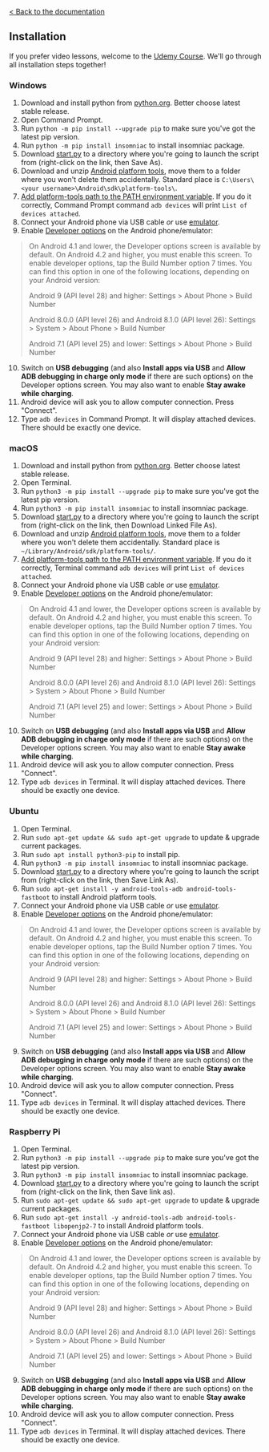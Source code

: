 [< Back to the documentation](/#)

## Installation
If you prefer video lessons, welcome to the [Udemy Course](https://insomniac-bot.com/udemy_course/). We'll go through all installation steps together!

### Windows
1. Download and install python from [python.org](https://www.python.org/downloads/windows/). Better choose latest stable release.
2. Open Command Prompt.
3. Run `python -m pip install --upgrade pip` to make sure you've got the latest pip version.
4. Run `python -m pip install insomniac` to install insomniac package.
5. Download [start.py](https://raw.githubusercontent.com/alexal1/Insomniac/master/start.py) to a directory where you're going to launch the script from (right-click on the link, then Save As).
6. Download and unzip [Android platform tools](https://developer.android.com/studio/releases/platform-tools), move them to a folder where you won't delete them accidentally. Standard place is `C:\Users\<your username>\Android\sdk\platform-tools\`.
7. [Add platform-tools path to the PATH environment variable](https://github.com/alexal1/Insomniac/wiki/Adding-platform-tools-to-the-PATH-environment-variable). If you do it correctly, Command Prompt command `adb devices` will print `List of devices attached`.
8. Connect your Android phone via USB cable _or_ use [emulator](https://www.patreon.com/posts/how-to-install-43543116).
9. Enable [Developer options](https://developer.android.com/studio/debug/dev-options#enable) on the Android phone/emulator:
>On Android 4.1 and lower, the Developer options screen is available by default. On Android 4.2 and higher, you must enable this screen. To enable developer options, tap the Build Number option 7 times. You can find this option in one of the following locations, depending on your Android version:
>
> Android 9 (API level 28) and higher: Settings > About Phone > Build Number
>
> Android 8.0.0 (API level 26) and Android 8.1.0 (API level 26): Settings > System > About Phone > Build Number
>
> Android 7.1 (API level 25) and lower: Settings > About Phone > Build Number
10. Switch on **USB debugging** (and also **Install apps via USB** and **Allow ADB debugging in charge only mode** if there are such options) on the Developer options screen. You may also want to enable **Stay awake while charging**.
11. Android device will ask you to allow computer connection. Press "Connect".
12. Type `adb devices` in Command Prompt. It will display attached devices. There should be exactly one device.

### macOS
1. Download and install python from [python.org](https://www.python.org/downloads/mac-osx/). Better choose latest stable release.
2. Open Terminal.
3. Run `python3 -m pip install --upgrade pip` to make sure you've got the latest pip version.
4. Run `python3 -m pip install insomniac` to install insomniac package.
5. Download [start.py](https://raw.githubusercontent.com/alexal1/Insomniac/master/start.py) to a directory where you're going to launch the script from (right-click on the link, then Download Linked File As).
6. Download and unzip [Android platform tools](https://developer.android.com/studio/releases/platform-tools), move them to a folder where you won't delete them accidentally. Standard place is `~/Library/Android/sdk/platform-tools/`.
7. [Add platform-tools path to the PATH environment variable](https://github.com/alexal1/Insomniac/wiki/Adding-platform-tools-to-the-PATH-environment-variable). If you do it correctly, Terminal command `adb devices` will print `List of devices attached`.
8. Connect your Android phone via USB cable _or_ use [emulator](https://www.patreon.com/posts/how-to-install-43485861).
9. Enable [Developer options](https://developer.android.com/studio/debug/dev-options#enable) on the Android phone/emulator:
>On Android 4.1 and lower, the Developer options screen is available by default. On Android 4.2 and higher, you must enable this screen. To enable developer options, tap the Build Number option 7 times. You can find this option in one of the following locations, depending on your Android version:
>
> Android 9 (API level 28) and higher: Settings > About Phone > Build Number
>
> Android 8.0.0 (API level 26) and Android 8.1.0 (API level 26): Settings > System > About Phone > Build Number
>
> Android 7.1 (API level 25) and lower: Settings > About Phone > Build Number
10. Switch on **USB debugging** (and also **Install apps via USB** and **Allow ADB debugging in charge only mode** if there are such options) on the Developer options screen. You may also want to enable **Stay awake while charging**.
11. Android device will ask you to allow computer connection. Press "Connect".
12. Type `adb devices` in Terminal. It will display attached devices. There should be exactly one device.

### Ubuntu
1. Open Terminal.
2. Run `sudo apt-get update && sudo apt-get upgrade` to update & upgrade current packages.
3. Run `sudo apt install python3-pip` to install pip.
4. Run `python3 -m pip install insomniac` to install insomniac package.
5. Download [start.py](https://raw.githubusercontent.com/alexal1/Insomniac/master/start.py) to a directory where you're going to launch the script from (right-click on the link, then Save Link As).
6. Run `sudo apt-get install -y android-tools-adb android-tools-fastboot` to install Android platform tools.
7. Connect your Android phone via USB cable _or_ use [emulator](https://www.patreon.com/posts/how-to-install-43485861).
8. Enable [Developer options](https://developer.android.com/studio/debug/dev-options#enable) on the Android phone/emulator:
>On Android 4.1 and lower, the Developer options screen is available by default. On Android 4.2 and higher, you must enable this screen. To enable developer options, tap the Build Number option 7 times. You can find this option in one of the following locations, depending on your Android version:
>
> Android 9 (API level 28) and higher: Settings > About Phone > Build Number
>
> Android 8.0.0 (API level 26) and Android 8.1.0 (API level 26): Settings > System > About Phone > Build Number
>
> Android 7.1 (API level 25) and lower: Settings > About Phone > Build Number
9. Switch on **USB debugging** (and also **Install apps via USB** and **Allow ADB debugging in charge only mode** if there are such options) on the Developer options screen. You may also want to enable **Stay awake while charging**.
10. Android device will ask you to allow computer connection. Press "Connect".
11. Type `adb devices` in Terminal. It will display attached devices. There should be exactly one device.

### Raspberry Pi
1. Open Terminal.
2. Run `python3 -m pip install --upgrade pip` to make sure you've got the latest pip version.
3. Run `python3 -m pip install insomniac` to install insomniac package.
4. Download [start.py](https://raw.githubusercontent.com/alexal1/Insomniac/master/start.py) to a directory where you're going to launch the script from (right-click on the link, then Save link as).
5. Run `sudo apt-get update && sudo apt-get upgrade` to update & upgrade current packages.
6. Run `sudo apt-get install -y android-tools-adb android-tools-fastboot libopenjp2-7` to install Android platform tools.
7. Connect your Android phone via USB cable _or_ use [emulator](https://www.patreon.com/posts/how-to-install-43485861).
8. Enable [Developer options](https://developer.android.com/studio/debug/dev-options#enable) on the Android phone/emulator:
>On Android 4.1 and lower, the Developer options screen is available by default. On Android 4.2 and higher, you must enable this screen. To enable developer options, tap the Build Number option 7 times. You can find this option in one of the following locations, depending on your Android version:
>
> Android 9 (API level 28) and higher: Settings > About Phone > Build Number
>
> Android 8.0.0 (API level 26) and Android 8.1.0 (API level 26): Settings > System > About Phone > Build Number
>
> Android 7.1 (API level 25) and lower: Settings > About Phone > Build Number
9. Switch on **USB debugging** (and also **Install apps via USB** and **Allow ADB debugging in charge only mode** if there are such options) on the Developer options screen. You may also want to enable **Stay awake while charging**.
10. Android device will ask you to allow computer connection. Press "Connect".
11. Type `adb devices` in Terminal. It will display attached devices. There should be exactly one device.